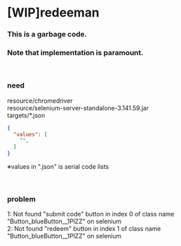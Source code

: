 # [WIP]redeeman

### This is a garbage code.
### Note that implementation is paramount.
<br>

### need
resource/chromedriver<br>
resource/selenium-server-standalone-3.141.59.jar<br>
targets/*.json<br>
```json
{
  "values": [
    "",
  ]
}
```
※values in ".json" is serial code lists<br>
<br>
<br>

### problem
1: Not found "submit code" button in  index 0 of class name "Button_blueButton__1PlZZ" on selenium<br>
2: Not found "redeem" button in index 1 of class name "Button_blueButton__1PlZZ" on selenium<br>
